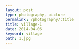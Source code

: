 ```yaml
---
layout: post
type: photography, picture
permalink: /photography/:title
title: village-1
date: 2014-04-06
keyword: village
path: 1.jpg
---
```



